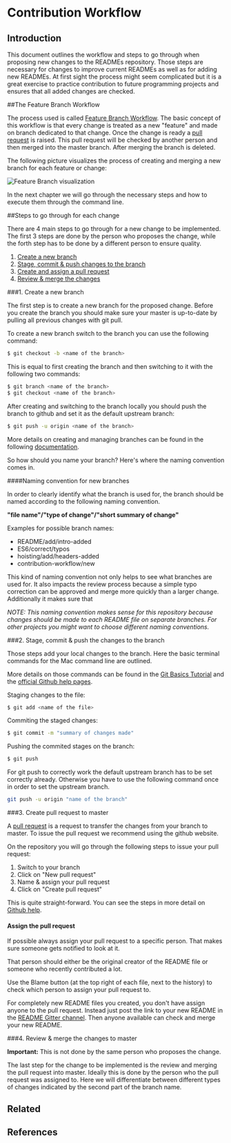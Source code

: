 # Contribution Workflow

## Introduction

This document outlines the workflow and steps to go through when proposing new changes to the READMEs repository. Those steps are necessary for changes to improve current READMEs as well as for adding new READMEs.
At first sight the process might seem complicated but it is a great exercise to practice contribution to future programming projects and
ensures that all added changes are checked.

##The Feature Branch Workflow

The process used is called [Feature Branch Workflow](https://www.atlassian.com/git/tutorials/comparing-workflows/feature-branch-workflow).
The basic concept of this workflow is that every change is treated as a new "feature" and made on branch dedicated to that change.
Once the change is ready a [pull request](https://help.github.com/articles/using-pull-requests/) is raised. This pull request will be checked by another person and then merged into the master branch.
After merging the branch is deleted.

The following picture visualizes the process of creating and merging a new branch for each feature or change:

![Feature Branch visualization](http://wiki.techniv.fr/images/3/3c/Git_Feature_Workflow.png)

In the next chapter we will go through the necessary steps and how to execute them through the command line.

##Steps to go through for each change

There are 4 main steps to go through for a new change to be implemented. The first 3 steps are done by the person who proposes the change, while the forth step has to be done by a different person to ensure quality.

1. [Create a new branch](contribution-workflow.md#1.-create-a-new-branch)
2. [Stage, commit & push changes to the branch](contribution-workflow.md#2.-stage,-commit-&-push-changes-to-the-branch)
4. [Create and assign a pull request](contribution-workflow.md#3.-create-and-assign-a-pull-request)
5. [Review & merge the changes](contribution-workflow.md#4.-review-&-merge-the-changes)

###1. Create a new branch

The first step is to create a new branch for the proposed change. Before you create the branch you should make sure your master is up-to-date by pulling all previous changes with git pull.

To create a new branch switch to the branch you can use the following command:
```bash
$ git checkout -b <name of the branch>
```
This is equal to first creating the branch and then switching to it with the following two commands:
```bash
$ git branch <name of the branch>
$ git checkout <name of the branch>
```

After creating and switching to the branch locally you should push the branch to github and set it as the default upstream branch:
```bash
$ git push -u origin <name of the branch>
```

More details on creating and managing branches can be found in the following [documentation](https://github.com/Kunena/Kunena-Forum/wiki/Create-a-new-branch-with-git-and-manage-branches).

So how should you name your branch? Here's where the naming convention comes in.

####Naming convention for new branches

In order to clearly identify what the branch is used for, the branch should be named according to the following naming convention.

**"file name"/"type of change"/"short summary of change"**

Examples for possible branch names:
* README/add/intro-added
* ES6/correct/typos
* hoisting/add/headers-added
* contribution-workflow/new

This kind of naming convention not only helps to see what branches are used for. It also impacts the review process because a simple typo correction can be approved and merge more quickly than a larger change.
Additionally it makes sure that

_NOTE: This naming convention makes sense for this repository because changes should be made to each README file on separate branches. For other projects you might want to choose different naming conventions._

###2. Stage, commit & push the changes to the branch

Those steps add your local changes to the branch. Here the basic terminal commands for the Mac command line are outlined.

More details on those commands can be found in the [Git Basics Tutorial](https://github.com/codingforeveryone/READMEs/blob/contribution-workflow/new/programmer-skills/git-basics.md) and the [official Github help pages](https://help.github.com/articles/adding-a-file-to-a-repository-from-the-command-line/).

Staging changes to the file:
```bash
$ git add <name of the file>
```

Commiting the staged changes:
```bash
$ git commit -m "summary of changes made"
```

Pushing the commited stages on the branch:
```bash
$ git push
```

For git push to correctly work the default upstream branch has to be set correctly already. Otherwise you have to use the following command once in order to set the upstream branch.

```bash
git push -u origin "name of the branch"
```

###3. Create pull request to master

A [pull request](https://help.github.com/articles/using-pull-requests/) is a request to transfer the changes from your branch to master. To issue the pull request we recommend using the github website.

On the repository you will go through the following steps to issue your pull request:

1. Switch to your branch
2. Click on "New pull request"
3. Name & assign your pull request
4. Click on "Create pull request"

This is quite straight-forward. You can see the steps in more detail on [Github help](https://help.github.com/articles/creating-a-pull-request/).

#### Assign the pull request

If possible always assign your pull request to a specific person. That makes sure someone gets notified to look at it.

That person should either be the original creator of the README file or someone who recently contributed a lot.

Use the Blame button (at the top right of each file, next to the history) to check which person to assign your pull request to.

For completely new README files you created, you don't have assign anyone to the pull request. Instead just post the link to your new README in the [README Gitter channel](https://gitter.im/codingforeveryone/READMEs?utm_source=badge&utm_medium=badge&utm_campaign=pr-badge&utm_content=badge).
Then anyone available can check and merge your new README.

###4. Review & merge the changes to master

**Important:** This is not done by the same person who proposes the change.

The last step for the change to be implemented is the review and merging the pull request into master. Ideally this is done by the person who the pull request was assigned to.
Here we will differentiate between different types of changes indicated by the second part of the branch name.

## Related

## References